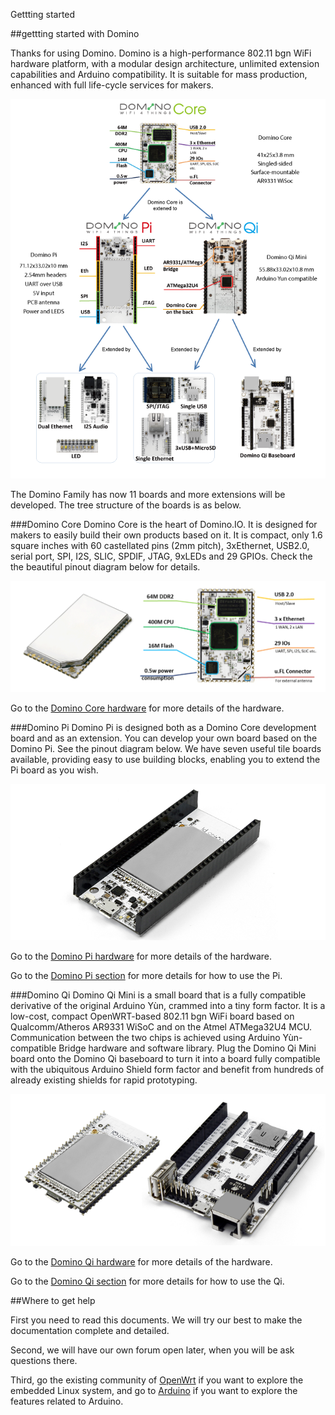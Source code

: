Gettting started

##gettting started with Domino

Thanks for using Domino. Domino is a high-performance 802.11 bgn WiFi hardware platform, with a modular design architecture, unlimited extension capabilities and Arduino compatibility. It is suitable for mass production, enhanced with full life-cycle services for makers.

![Domono family](tree.png)

The Domino Family has now 11 boards and more extensions will be developed. The tree structure of the boards is as below.


###Domino Core
Domino Core is the heart of Domino.IO. It is designed for makers to easily build their own products based on it. It is compact, only 1.6 square inches with 60 castellated pins (2mm pitch), 3xEthernet, USB2.0, serial port, SPI, I2S, SLIC, SPDIF, JTAG, 9xLEDs and 29 GPIOs. Check the the beautiful pinout diagram below for details.

![Domino Core](core.png)

Go to the [Domino Core hardware](hardware/core/) for more details of the hardware.


###Domino Pi
Domino Pi is designed both as a Domino Core development board and as an extension. You can develop your own board based on the Domino Pi. See the pinout diagram below. We have seven useful tile boards available, providing easy to use building blocks, enabling you to extend the Pi board as you wish.

![Domino Pi](domino-pi.png)

Go to the [Domino Pi hardware](hardware/pi/) for more details of the hardware.

Go to the [Domino Pi section](pi/) for more details for how to use the Pi.



###Domino Qi
Domino Qi Mini is a small board that is a fully compatible derivative of the original Arduino Yùn, crammed into a tiny form factor. It is a low-cost, compact OpenWRT-based 802.11 bgn WiFi board based on Qualcomm/Atheros AR9331 WiSoC and on the Atmel ATMega32U4 MCU. Communication between the two chips is achieved using Arduino Yùn-compatible Bridge hardware and software library.
Plug the Domino Qi Mini board onto the Domino Qi baseboard to turn it into a board fully compatible with the ubiquitous Arduino Shield form factor and benefit from hundreds of already existing shields for rapid prototyping.

![Domino Pi](domino-qi.png)

Go to the [Domino Qi hardware](hardware/qi/) for more details of the hardware.

Go to the [Domino Qi section](qi/) for more details for how to use the Qi.


##Where to get help

First you need to read this documents. We will try our best to make the documentation complete and detailed. 

Second, we will have our own forum open later, when you will be ask questions there.

Third, go the existing community of [OpenWrt](http://www.openwrt.org) if you want to explore the embedded Linux system, and go to [Arduino](http://arduino.cc) if you want to explore the features related to Arduino.
